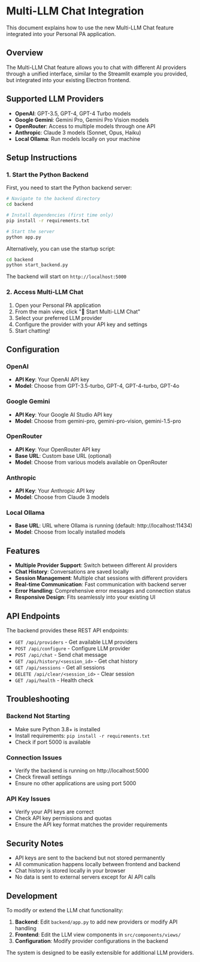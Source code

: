 # Multi-LLM Chat Integration

This document explains how to use the new Multi-LLM Chat feature integrated into your Personal PA application.

## Overview

The Multi-LLM Chat feature allows you to chat with different AI providers through a unified interface, similar to the Streamlit example you provided, but integrated into your existing Electron frontend.

## Supported LLM Providers

- **OpenAI**: GPT-3.5, GPT-4, GPT-4 Turbo models
- **Google Gemini**: Gemini Pro, Gemini Pro Vision models  
- **OpenRouter**: Access to multiple models through one API
- **Anthropic**: Claude 3 models (Sonnet, Opus, Haiku)
- **Local Ollama**: Run models locally on your machine

## Setup Instructions

### 1. Start the Python Backend

First, you need to start the Python backend server:

```bash
# Navigate to the backend directory
cd backend

# Install dependencies (first time only)
pip install -r requirements.txt

# Start the server
python app.py
```

Alternatively, you can use the startup script:

```bash
cd backend
python start_backend.py
```

The backend will start on `http://localhost:5000`

### 2. Access Multi-LLM Chat

1. Open your Personal PA application
2. From the main view, click "🤖 Start Multi-LLM Chat"
3. Select your preferred LLM provider
4. Configure the provider with your API key and settings
5. Start chatting!

## Configuration

### OpenAI
- **API Key**: Your OpenAI API key
- **Model**: Choose from GPT-3.5-turbo, GPT-4, GPT-4-turbo, GPT-4o

### Google Gemini  
- **API Key**: Your Google AI Studio API key
- **Model**: Choose from gemini-pro, gemini-pro-vision, gemini-1.5-pro

### OpenRouter
- **API Key**: Your OpenRouter API key
- **Base URL**: Custom base URL (optional)
- **Model**: Choose from various models available on OpenRouter

### Anthropic
- **API Key**: Your Anthropic API key
- **Model**: Choose from Claude 3 models

### Local Ollama
- **Base URL**: URL where Ollama is running (default: http://localhost:11434)
- **Model**: Choose from locally installed models

## Features

- **Multiple Provider Support**: Switch between different AI providers
- **Chat History**: Conversations are saved locally
- **Session Management**: Multiple chat sessions with different providers
- **Real-time Communication**: Fast communication with backend server
- **Error Handling**: Comprehensive error messages and connection status
- **Responsive Design**: Fits seamlessly into your existing UI

## API Endpoints

The backend provides these REST API endpoints:

- `GET /api/providers` - Get available LLM providers
- `POST /api/configure` - Configure LLM provider  
- `POST /api/chat` - Send chat message
- `GET /api/history/<session_id>` - Get chat history
- `GET /api/sessions` - Get all sessions
- `DELETE /api/clear/<session_id>` - Clear session
- `GET /api/health` - Health check

## Troubleshooting

### Backend Not Starting
- Make sure Python 3.8+ is installed
- Install requirements: `pip install -r requirements.txt`
- Check if port 5000 is available

### Connection Issues
- Verify the backend is running on http://localhost:5000
- Check firewall settings
- Ensure no other applications are using port 5000

### API Key Issues
- Verify your API keys are correct
- Check API key permissions and quotas
- Ensure the API key format matches the provider requirements

## Security Notes

- API keys are sent to the backend but not stored permanently
- All communication happens locally between frontend and backend
- Chat history is stored locally in your browser
- No data is sent to external servers except for AI API calls

## Development

To modify or extend the LLM chat functionality:

1. **Backend**: Edit `backend/app.py` to add new providers or modify API handling
2. **Frontend**: Edit the LLM view components in `src/components/views/`
3. **Configuration**: Modify provider configurations in the backend

The system is designed to be easily extensible for additional LLM providers.